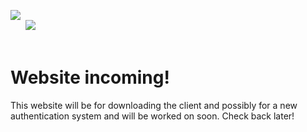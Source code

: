 <a href="https://novaware-client.github.io"><image src="/assets/icon.png"></image></a></br><span>⠀⠀ </span><image src="https://mc-heads.net/avatar/35fa623daca94bc3942a094ddfed5580/75"></image>
<br></br>
<h1>Website incoming!</h1>
<p>This website will be for downloading the client and possibly for a new authentication system and will be worked on soon. Check back later!</p>
